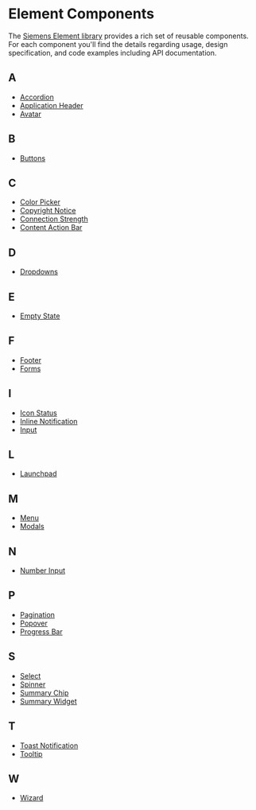 # Element Components

The [Siemens Element library](https://github.com/siemens/element)
provides a rich set of reusable components. For each component you'll find the
details regarding usage, design specification, and code examples including API
documentation.

## A

- [Accordion](layout-navigation/accordion.md)
- [Application Header](layout-navigation/application-header.md)
- [Avatar](status-notifications/avatar.md)

## B

- [Buttons](buttons-menus/buttons.md)

## C

- [Color Picker](forms-inputs/color-picker.md)
- [Copyright Notice](status-notifications/copyright-notice.md)
- [Connection Strength](status-notifications/connection-strength.md)
- [Content Action Bar](buttons-menus/content-actions.md)

## D

- [Dropdowns](buttons-menus/dropdowns.md)

## E

- [Empty State](status-notifications/empty-state.md)

## F

- [Footer](layout-navigation/footer.md)
- [Forms](forms-inputs/forms.md)

## I

- [Icon Status](status-notifications/icon-status.md)
- [Inline Notification](status-notifications/inline-notification.md)
- [Input](forms-inputs/input.md)

## L

- [Launchpad](layout-navigation/launchpad.md)

## M

- [Menu](buttons-menus/menu.md)
- [Modals](layout-navigation/modals.md)

## N

- [Number Input](forms-inputs/number-input.md)

## P

- [Pagination](layout-navigation/pagination.md)
- [Popover](status-notifications/popover.md)
- [Progress Bar](progress-indication/progress-bar.md)

## S

- [Select](forms-inputs/select.md)
- [Spinner](progress-indication/spinner.md)
- [Summary Chip](status-notifications/summary-chip.md)
- [Summary Widget](status-notifications/summary-widget.md)

## T

- [Toast Notification](status-notifications/toast-notification.md)
- [Tooltip](status-notifications/tooltip.md)

## W

- [Wizard](layout-navigation/wizard.md)
